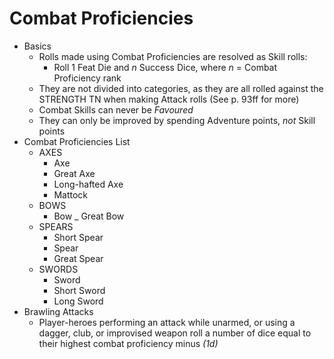 # Combat Proficiencies

- Basics
  - Rolls made using Combat Proficiencies are resolved as Skill rolls:
    - Roll 1 Feat Die and *n* Success Dice, where *n* = Combat Proficiency rank
  - They are not divided into categories, as they are all rolled against the STRENGTH TN when making Attack rolls (See p. 93ff for more)
  - Combat Skills can never be *Favoured*
  - They can only be improved by spending Adventure points, *not* Skill points
- Combat Proficiencies List
  - AXES
    - Axe
    - Great Axe
    - Long-hafted Axe
    - Mattock
  - BOWS
    - Bow
    _ Great Bow
  - SPEARS
    - Short Spear
    - Spear
    - Great Spear
  - SWORDS
    - Sword
    - Short Sword
    - Long Sword
- Brawling Attacks
  - Player-heroes performing an attack while unarmed, or using a dagger, club, or improvised weapon roll a number of dice equal to their highest combat proficiency minus *(1d)*
  